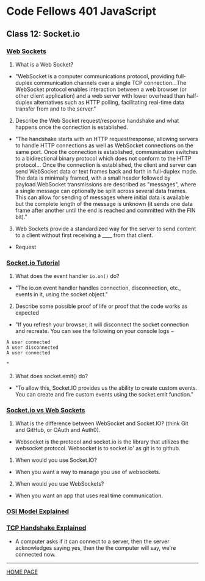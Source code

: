 # Code Fellows 401 JavaScript

## Class 12: Socket.io

### [Web Sockets](https://en.wikipedia.org/wiki/WebSocket)

1. What is a Web Socket?

- "WebSocket is a computer communications protocol, providing full-duplex communication channels over a single TCP connection...The WebSocket protocol enables interaction between a web browser (or other client application) and a web server with lower overhead than half-duplex alternatives such as HTTP polling, facilitating real-time data transfer from and to the server."

2. Describe the Web Socket request/response handshake and what happens once the connection is established.

- "The handshake starts with an HTTP request/response, allowing servers to handle HTTP connections as well as WebSocket connections on the same port. Once the connection is established, communication switches to a bidirectional binary protocol which does not conform to the HTTP protocol... Once the connection is established, the client and server can send WebSocket data or text frames back and forth in full-duplex mode. The data is minimally framed, with a small header followed by payload.WebSocket transmissions are described as "messages", where a single message can optionally be split across several data frames. This can allow for sending of messages where initial data is available but the complete length of the message is unknown (it sends one data frame after another until the end is reached and committed with the FIN bit)."

3. Web Sockets provide a standardized way for the server to send content to a client without first receiving a \_\_\_\_ from that client.

- Request

### [Socket.io Tutorial](https://www.tutorialspoint.com/socket.io/)

1. What does the event handler `io.on()` do?

- "The io.on event handler handles connection, disconnection, etc., events in it, using the socket object."

2. Describe some possible proof of life or proof that the code works as expected

- "If you refresh your browser, it will disconnect the socket connection and recreate. You can see the following on your console logs −

```
A user connected
A user disconnected
A user connected
```

"

3. What does socket.emit() do?

- "To allow this, Socket.IO provides us the ability to create custom events. You can create and fire custom events using the socket.emit function."

### [Socket.io vs Web Sockets](https://www.educba.com/websocket-vs-socket-io/)

1. What is the difference between WebSocket and Socket.IO? (think Git and GitHub, or OAuth and Auth0).

- Websocket is the protocol and socket.io is the library that utilizes the websocket protocol. Websocket is to socket.io' as git is to github.

1. When would you use Socket.IO?

- When you want a way to manage you use of websockets.

2. When would you use WebSockets?

- When you want an app that uses real time communication.

### [OSI Model Explained](https://www.educba.com/websocket-vs-socket-io/)

### [TCP Handshake Explained](https://www.educba.com/websocket-vs-socket-io/)

- A computer asks if it can connect to a server, then the server acknowledges saying yes, then the the computer will say, we're connected now.

---

[HOME PAGE](https://getullrichordietrying.github.io/reading-notes/)
